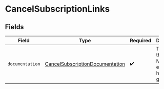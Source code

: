 # CancelSubscriptionLinks


## Fields

| Field                                                                                     | Type                                                                                      | Required                                                                                  | Description                                                                               |
| ----------------------------------------------------------------------------------------- | ----------------------------------------------------------------------------------------- | ----------------------------------------------------------------------------------------- | ----------------------------------------------------------------------------------------- |
| `documentation`                                                                           | [CancelSubscriptionDocumentation](../../models/errors/CancelSubscriptionDocumentation.md) | :heavy_check_mark:                                                                        | The URL to the generic Mollie API error handling guide.                                   |